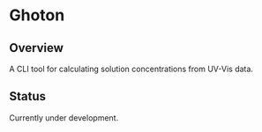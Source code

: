# Ghoton

## Overview

A CLI tool for calculating solution concentrations from UV-Vis data.

## Status
Currently under development.
